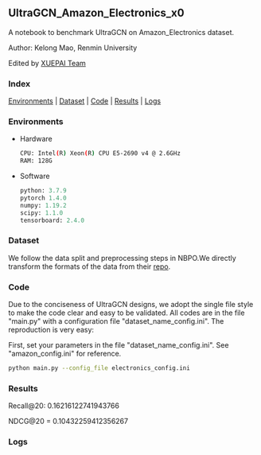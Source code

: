 ## UltraGCN_Amazon_Electronics_x0

A notebook to benchmark UltraGCN on Amazon_Electronics dataset.

Author: Kelong Mao, Renmin University

Edited by [XUEPAI Team](https://github.com/xue-pai)


### Index
[Environments](#Environments) | [Dataset](#Dataset) | [Code](#Code) | [Results](#Results) | [Logs](#Logs)

### Environments
+ Hardware

    ```bash
    CPU: Intel(R) Xeon(R) CPU E5-2690 v4 @ 2.6GHz
    RAM: 128G
    ```
+ Software

    ```python
    python: 3.7.9
    pytorch 1.4.0
    numpy: 1.19.2
    scipy: 1.1.0
    tensorboard: 2.4.0
    ```

### Dataset
We follow the data split and preprocessing steps in NBPO.We directly transform the formats of the data from their [repo](https://github.com/Wenhui-Yu/NBPO).

### Code
Due to the conciseness of UltraGCN designs, we adopt the single file style to make the code clear and easy to be validated. All codes are in the file "main.py" with a configuration file "dataset_name_config.ini". The reproduction is very easy:

First, set your parameters in the file "dataset_name_config.ini". See "amazon_config.ini" for reference.


```bash
python main.py --config_file electronics_config.ini
```

### Results
Recall@20: 0.16216122741943766

NDCG@20 = 0.10432259412356267


### Logs
```bash


```
